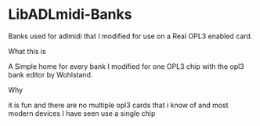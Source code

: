 # LibADLmidi-Banks
Banks used for adlmidi that I modified for use on a Real OPL3 enabled card.

What this is

A Simple home for every bank I modified for one OPL3 chip with the opl3 bank editor by Wohlstand.

Why

it is fun and there are no multiple opl3 cards that i know of and most modern devices I have seen use a single chip
